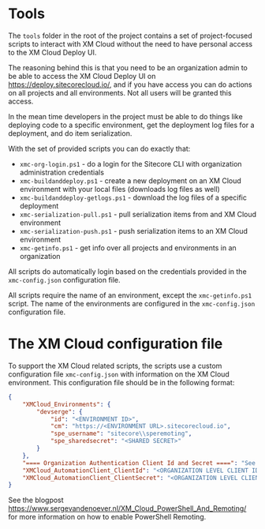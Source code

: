 # Tools

The `tools` folder in the root of the project contains a set of project-focused scripts to interact with XM 
Cloud without the need to have personal access to the XM Cloud Deploy UI.

The reasoning behind this is that you need to be an organization admin to be able to access 
the XM Cloud Deploy UI on https://deploy.sitecorecloud.io/, and if you have access you can
do actions on all projects and all environments. Not all users will be granted this access.

In the mean time developers in the project must be able to do things like deploying code to a
specific environment, get the deployment log files for a deployment, and do item serialization.

With the set of provided scripts you can do exactly that:

- `xmc-org-login.ps1` - do a login for the Sitecore CLI with organization administration credentials
- `xmc-buildanddeploy.ps1` - create a new deployment on an XM Cloud environment with your local files (downloads log files as well)
- `xmc-buildanddeploy-getlogs.ps1` - download the log files of a specific deployment
- `xmc-serialization-pull.ps1` - pull serialization items from and XM Cloud environment
- `xmc-serialization-push.ps1` - push serialization items to an XM Cloud environment
- `xmc-getinfo.ps1` - get info over all projects and environments in an organization

All scripts do automatically login based on the credentials provided in the `xmc-config.json` configuration file.

All scripts require the name of an environment, except the `xmc-getinfo.ps1` script.
The name of the environments are configured in the `xmc-config.json` configuration file.

# The XM Cloud configuration file

To support the XM Cloud related scripts, the scripts use a custom configuration file `xmc-config.json` 
with information on the XM Cloud environment. This configuration file should be in the following format:

```json
{
    "XMCloud_Environments": {
        "devserge": {
            "id": "<ENVIRONMENT ID>",
            "cm": "https://<ENVIRONMENT URL>.sitecorecloud.io",
            "spe_username": "sitecore\\speremoting",
            "spe_sharedsecret": "<SHARED SECRET>"
        }
    },
    "==== Organization Authentication Client Id and Secret ====": "See: https://deploy.sitecorecloud.io/auth-clients/organization",
    "XMCloud_AutomationClient_ClientId": "<ORGANIZATION LEVEL CLIENT ID>",
    "XMCloud_AutomationClient_ClientSecret": "<ORGANIZATION LEVEL CLIENT SECRET>"
}
```

See the blogpost https://www.sergevandenoever.nl/XM_Cloud_PowerShell_And_Remoting/ for more information on how to enable PowerShell Remoting.